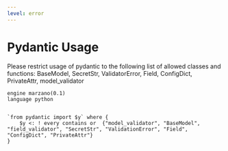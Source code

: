 ```yaml
---
level: error
---
```


# Pydantic Usage

Please restrict usage of pydantic to the following list of allowed classes and
functions: BaseModel, SecretStr, ValidatorError, Field, ConfigDict, PrivateAttr, model_validator

```grit
engine marzano(0.1)
language python


`from pydantic import $y` where {
    $y <: ! every contains or  {"model_validator", "BaseModel", "field_validator", "SecretStr", "ValidationError", "Field", "ConfigDict", "PrivateAttr"}
}
```
